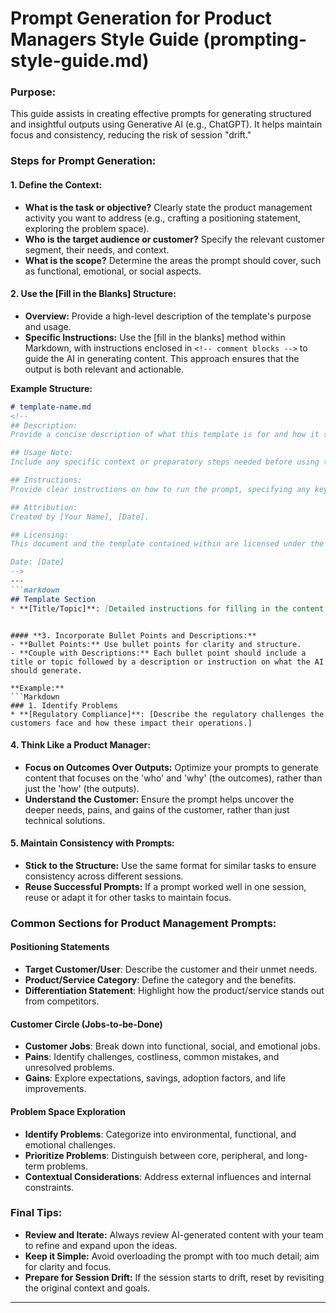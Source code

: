 # Prompt Generation for Product Managers Style Guide (prompting-style-guide.md)

### **Purpose:**
This guide assists in creating effective prompts for generating structured and insightful outputs using Generative AI (e.g., ChatGPT). It helps maintain focus and consistency, reducing the risk of session "drift."

### **Steps for Prompt Generation:**

#### **1. Define the Context:**
   - **What is the task or objective?** Clearly state the product management activity you want to address (e.g., crafting a positioning statement, exploring the problem space).
   - **Who is the target audience or customer?** Specify the relevant customer segment, their needs, and context.
   - **What is the scope?** Determine the areas the prompt should cover, such as functional, emotional, or social aspects.

#### **2. Use the [Fill in the Blanks] Structure:**
   - **Overview:** Provide a high-level description of the template's purpose and usage. 
   - **Specific Instructions:** Use the [fill in the blanks] method within Markdown, with instructions enclosed in `<!-- comment blocks -->` to guide the AI in generating content. This approach ensures that the output is both relevant and actionable.

   **Example Structure:**
   ```Markdown
   # template-name.md
   <!-- 
   ## Description:
   Provide a concise description of what this template is for and how it should be used.

   ## Usage Note:
   Include any specific context or preparatory steps needed before using this template with Generative AI.

   ## Instructions:
   Provide clear instructions on how to run the prompt, specifying any key elements to include.

   ## Attribution:
   Created by [Your Name], [Date].

   ## Licensing:
   This document and the template contained within are licensed under the MIT License, allowing free use, modification, and distribution with proper attribution to the original and current creators.

   Date: [Date]
   -->
   ---
   ```markdown
   ## Template Section
   * **[Title/Topic]**: [Detailed instructions for filling in the content based on the context provided.]
   ```
   ```

#### **3. Incorporate Bullet Points and Descriptions:**
   - **Bullet Points:** Use bullet points for clarity and structure. 
   - **Couple with Descriptions:** Each bullet point should include a title or topic followed by a description or instruction on what the AI should generate.

   **Example:**
   ```Markdown
   ### 1. Identify Problems
   * **[Regulatory Compliance]**: [Describe the regulatory challenges the customers face and how these impact their operations.]
   ```

#### **4. Think Like a Product Manager:**
   - **Focus on Outcomes Over Outputs:** Optimize your prompts to generate content that focuses on the 'who' and 'why' (the outcomes), rather than just the 'how' (the outputs).
   - **Understand the Customer:** Ensure the prompt helps uncover the deeper needs, pains, and gains of the customer, rather than just technical solutions.

#### **5. Maintain Consistency with Prompts:**
   - **Stick to the Structure:** Use the same format for similar tasks to ensure consistency across different sessions.
   - **Reuse Successful Prompts:** If a prompt worked well in one session, reuse or adapt it for other tasks to maintain focus.

### **Common Sections for Product Management Prompts:**

#### **Positioning Statements**
   - **Target Customer/User**: Describe the customer and their unmet needs.
   - **Product/Service Category**: Define the category and the benefits.
   - **Differentiation Statement**: Highlight how the product/service stands out from competitors.

#### **Customer Circle (Jobs-to-be-Done)**
   - **Customer Jobs**: Break down into functional, social, and emotional jobs.
   - **Pains**: Identify challenges, costliness, common mistakes, and unresolved problems.
   - **Gains**: Explore expectations, savings, adoption factors, and life improvements.

#### **Problem Space Exploration**
   - **Identify Problems**: Categorize into environmental, functional, and emotional challenges.
   - **Prioritize Problems**: Distinguish between core, peripheral, and long-term problems.
   - **Contextual Considerations**: Address external influences and internal constraints.

### **Final Tips:**
   - **Review and Iterate:** Always review AI-generated content with your team to refine and expand upon the ideas.
   - **Keep it Simple:** Avoid overloading the prompt with too much detail; aim for clarity and focus.
   - **Prepare for Session Drift:** If the session starts to drift, reset by revisiting the original context and goals.

---
